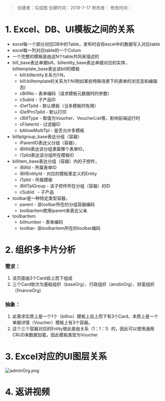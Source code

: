 > 创建者：勾成图
> 创建时间：2019-7-17
> 修改者：
> 修改时间：


<a name="Ki8L4"></a>
# 1. Excel、DB、UI模板之间的关系

- excel每一个部分对应DB中的Table，发布时会将excel中的数据写入对应table
- excel每一列对应table的一个Colum
- 一个完整的模板是由这N个table共同来描述的
- bill_base表达单据bill，billentity_base表达单据对应的实体，billtemplate_base表达该bill的模板 
  - bill:billentity关系为1:N，
  - bill:billtemplate的关系为1:N(例如某些特殊场景下的表单的浏览态和编辑态)
  - cBillNo - 表单编码（请求模板元数据时的参数）
  - cSubId - 子产品ID
  - iDefTplId - 默认模板（当多模板时有用）
  - iDefPrnTplId - 默认打印
  - cBillType - 取值为Voucher、VoucherList等，影响前端运行时
  - cFileterId - 过滤器ID
  - bAllowMultiTpl - 是否允许多模板
- billtplgroup_base表达分组（容器）
  - iParentID表达父分组（容器），
  - iBillId表达该分组隶属哪个表单ID，    
  - iTplId表达该分组所在模板ID
- billitem_base表达分组（容器）内的子控件，
  - iBillId - 所属表单ID
  - iBillEntityId - 对应的模板里定义的Entity
  - iTplId - 所属模板
  - iBillTplGroup - 该子控件所在分组（容器）的ID
  - cSubId   - 子产品
- toolbar是一种特定类型容器，
  - parent - 该toolbar所在的分组容器编码
  - toolbaritem使用iparent来表达父亲
- toolbaritem
  - billnumber - 表单编码
  - toolbar- 该toolbaritem所在的toolbar编码

<a name="67d9e13e"></a>
# 2. 组织多卡片分析
<a name="25a68d79"></a>
### 需求：

1. 该页面由3个Card自上而下组成
1. 三个Card依次为基础组织（baseOrg）、行政组织（amdinOrg）、财富组织（financeOrg）
<a name="25d62f55"></a>
### 抽象：

1. 此需求实质上是一个1个（billno）模板上自上而下有3个Card，本质上是一个单据详情（Voucher）模板上有3个容器。
1. 这个三个容器对应的Entity彼此是由关系（1：1：1）的，因此可以使用通用CRUD来数据加载，因此模板类型为Voucher
<a name="d8e0ccc4"></a>
# 3. Excel对应的UI图层关系


![adminOrg.png](http://design.yonyoucloud.com/static/yuque/0/2019/png/271336/1554107925145-7ae19921-831c-4fbe-af4d-e354ae1d0b65.png#align=left&display=inline&height=757&name=adminOrg.png&originHeight=1158&originWidth=1141&size=145001&status=done&width=746)

<a name="rZZpM"></a>
# 4. 返讲视频